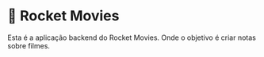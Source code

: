 # 🍿 Rocket Movies
Esta é a aplicação backend do Rocket Movies. Onde o objetivo é criar notas sobre filmes.
